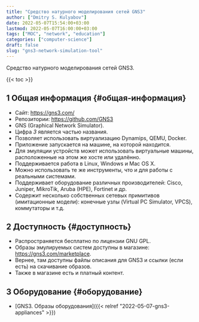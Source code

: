 ```yaml
---
title: "Средство натурного моделирования сетей GNS3"
author: ["Dmitry S. Kulyabov"]
date: 2022-05-07T15:54:00+03:00
lastmod: 2022-05-07T16:00:00+03:00
tags: ["MOC", "network", "education"]
categories: ["computer-science"]
draft: false
slug: "gns3-network-simulation-tool"
---
```


Средство натурного моделирования сетей GNS3.

<!--more-->

{{< toc >}}


## <span class="section-num">1</span> Общая информация {#общая-информация}

-   Сайт: <https://gns3.com/>
-   Репозитории: <https://github.com/GNS3>
-   GNS (Graphical Network Simulator).
-   Цифра _3_ является частью названия.
-   Позволяет использовать виртуализацию Dynamips, QEMU, Docker.
-   Приложение запускается на машине, на которой находится.
-   Для эмуляции устройств может использовать виртуальные машины, расположенные на этом же хосте или удалённо.
-   Поддерживается работа в Linux, Windows и Mac OS X.
-   Можно использовать те же инструменты, что и для работы с реальными системами.
-   Поддерживает оборудование различных производителей: Cisco, Juniper, MikroTik, Aruba (HPE), Fortinet и др.
-   Содержит несколько собственных сетевых примитивов (имитационные модели): конечные узлы (Virtual PC Simulator, VPCS), коммутаторы и т.д.


## <span class="section-num">2</span> Доступность {#доступность}

-   Распространяется бесплатно по лицензии GNU GPL.
-   Образы эмулируемых систем доступны в магазине: <https://gns3.com/marketplace>.
-   Вернее, там доступны файлы описания для GNS3 и ссылки (если есть) на скачивание образов.
-   Также в магазине есть и платный контент.


## <span class="section-num">3</span> Оборудование {#оборудование}

-   [GNS3. Образы оборудования]({{< relref "2022-05-07-gns3-appliances" >}})
